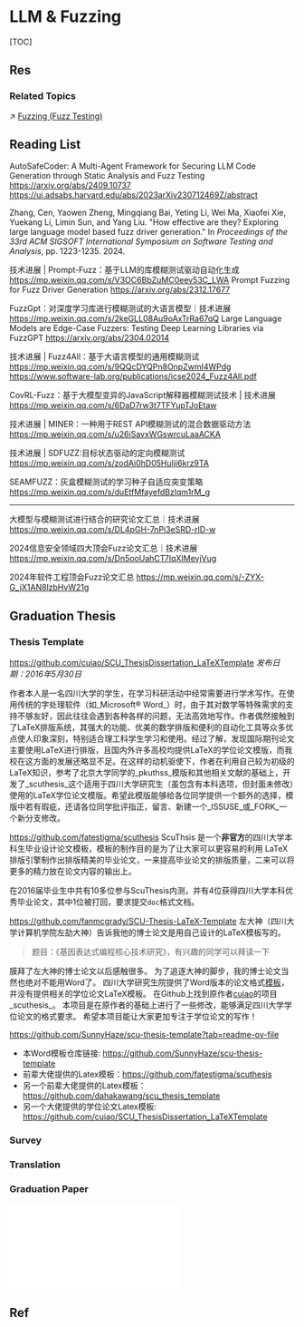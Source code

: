 # LLM & Fuzzing

[TOC]



## Res
### Related Topics
↗ [Fuzzing (Fuzz Testing)](../../../CyberSecurity/🏰%20Cybersecurity%20Basics%20&%20InfoSec/🍦%20Software%20Security/🪆%20Software%20Analysis%20&%20Binary%20Engineering/📌%20Software%20Analysis%20Basics%20Methodologies/Fuzzing%20(Fuzz%20Testing)/Fuzzing%20(Fuzz%20Testing).md)



## Reading List

AutoSafeCoder: A Multi-Agent Framework for Securing LLM Code Generation through Static Analysis and Fuzz Testing
https://arxiv.org/abs/2409.10737
https://ui.adsabs.harvard.edu/abs/2023arXiv230712469Z/abstract

Zhang, Cen, Yaowen Zheng, Mingqiang Bai, Yeting Li, Wei Ma, Xiaofei Xie, Yuekang Li, Limin Sun, and Yang Liu. "How effective are they? Exploring large language model based fuzz driver generation." In _Proceedings of the 33rd ACM SIGSOFT International Symposium on Software Testing and Analysis_, pp. 1223-1235. 2024.


技术进展 | Prompt-Fuzz：基于LLM的库模糊测试驱动自动化生成
https://mp.weixin.qq.com/s/V3OC6BbZuMC0eev53C_LWA
Prompt Fuzzing for Fuzz Driver Generation
https://arxiv.org/abs/2312.17677

FuzzGpt：对深度学习库进行模糊测试的大语言模型｜技术进展
https://mp.weixin.qq.com/s/2keGLL08Au9oAxTrRa67qQ
Large Language Models are Edge-Case Fuzzers: Testing Deep Learning Libraries via FuzzGPT
https://arxiv.org/abs/2304.02014

技术进展 | Fuzz4All：基于大语言模型的通用模糊测试
https://mp.weixin.qq.com/s/9QQcDYQPn8OnpZwmI4WPdg
https://www.software-lab.org/publications/icse2024_Fuzz4All.pdf

CovRL-Fuzz：基于大模型变异的JavaScript解释器模糊测试技术 | 技术进展
https://mp.weixin.qq.com/s/6DaD7rw3t7TFYupTJoEtaw

技术进展 | MINER：一种用于REST API模糊测试的混合数据驱动方法
https://mp.weixin.qq.com/s/u26iSavxWGswrcuLaaACKA

技术进展 | SDFUZZ:目标状态驱动的定向模糊测试
https://mp.weixin.qq.com/s/zodAi0hD05HuIji6krz9TA

SEAMFUZZ：灰盒模糊测试的学习种子自适应突变策略
https://mp.weixin.qq.com/s/duEtfMfayefdBzlqm1rM_g

---
大模型与模糊测试进行结合的研究论文汇总｜技术进展
https://mp.weixin.qq.com/s/DL4pGH-7nPi3eSRD-rlD-w

2024信息安全领域四大顶会Fuzz论文汇总｜技术进展
https://mp.weixin.qq.com/s/Dn5ooUahCT7IqXIMevjVug

2024年软件工程顶会Fuzz论文汇总
https://mp.weixin.qq.com/s/-ZYX-G_jX1AN8lzbHvW21g



## Graduation Thesis
### Thesis Template
https://github.com/cuiao/SCU_ThesisDissertation_LaTeXTemplate
_发布日期：2016年5月30日_

作者本人是一名四川大学的学生，在学习科研活动中经常需要进行学术写作。在使用传统的字处理软件（如_Microsoft® Word_）时，由于其对数学等特殊需求的支持不够友好，因此往往会遇到各种各样的问题，无法高效地写作。作者偶然接触到了LaTeX排版系统，其强大的功能、优美的数学排版和便利的自动化工具等众多优点使人印象深刻，特别适合理工科学生学习和使用。经过了解，发现国际期刊论文主要使用LaTeX进行排版，且国内外许多高校均提供LaTeX的学位论文模版，而我校在这方面的发展还略显不足。在这样的动机驱使下，作者在利用自己较为初级的LaTeX知识，参考了北京大学同学的_pkuthss_模版和其他相关文献的基础上，开发了_scuthesis_这个适用于四川大学研究生（虽包含有本科选项，但封面未修改）使用的LaTeX学位论文模版。希望此模版能够给各位同学提供一个额外的选择，模版中若有瑕疵，还请各位同学批评指正，留言、新建一个_ISSUSE_或_FORK_一个新分支修改。

https://github.com/fatestigma/scuthesis
ScuThsis 是一个**非官方**的四川大学本科生毕业设计论文模板，模板的制作目的是为了让大家可以更容易的利用 LaTeX 排版引擎制作出排版精美的毕业论文，一来提高毕业论文的排版质量，二来可以将更多的精力放在论文内容的输出上。

在2016届毕业生中共有10多位参与ScuThesis内测，并有4位获得四川大学本科优秀毕业论文，其中1位被打回，要求提交`doc`格式文档。

https://github.com/fanmcgrady/SCU-Thesis-LaTeX-Template
左大神（四川大学计算机学院左劼大神）告诉我他的博士论文是用自己设计的LaTeX模板写的。

> 题目：《基因表达式编程核心技术研究》，有兴趣的同学可以拜读一下

膜拜了左大神的博士论文以后感触很多。 为了追逐大神的脚步，我的博士论文当然也绝对不能用Word了。 四川大学研究生院提供了Word版本的论文格式[模板](http://gs.scu.edu.cn/info/1044/2110.htm)， 并没有提供相关的学位论文LaTeX模板。 在Github上找到原作者[cuiao](https://github.com/cuiao/SCU_ThesisDissertation_LaTeXTemplate)的项目_scuthesis_。 本项目是在原作者的基础上进行了一些修改，能够满足四川大学学位论文的格式要求。 希望本项目能让大家更加专注于学位论文的写作！

https://github.com/SunnyHaze/scu-thesis-template?tab=readme-ov-file
- 本Word模板仓库链接: https://github.com/SunnyHaze/scu-thesis-template
- 前辈大佬提供的Latex模板：https://github.com/fatestigma/scuthesis
- 另一个前辈大佬提供的Latex模板：https://github.com/dahakawang/scu_thesis_template
- 另一个大佬提供的学位论文Latex模板: https://github.com/cuiao/SCU_ThesisDissertation_LaTeXTemplate


### Survey


### Translation


### Graduation Paper
![Fuzz4All.excalidraw | 800](../../../../Assets/Illustrations/Fuzzing/Fuzz4All.excalidraw.md)



## Ref
[四川大学本科毕业论文（设计）格式和参考文献著录要求]: https://cs.scu.edu.cn/info/1050/9337.htm
[毕业论文（设计）]: https://jwc.scu.edu.cn/jxgl/bylw_sj_.htm

[网络空间安全学院2025届本科毕业论文工作流程安排]: https://ccs.scu.edu.cn/info/1026/3825.htm
